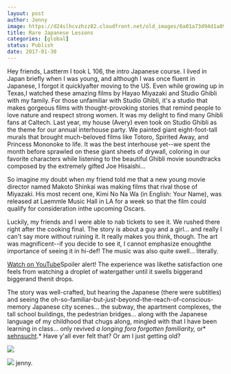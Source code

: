 ```yaml
---
layout: post
author: Jenny
image: https://d24slhcvzhzz82.cloudfront.net/old_images/6a01a73d94d1a8970d01bb0963dee8970d-pi.jpg
title: Rare Japanese Lessons
categories: [global]
status: Publish
date: 2017-01-30
---
```


Hey friends,
Lastterm I took L 106, the intro Japanese course. I lived in Japan briefly when I was young, and although I was once fluent in Japanese, I forgot it quicklyafter moving to the US. Even while growing up in Texas,I watched these amazing films by Hayao Miyazaki and Studio Ghibli with my family. For those unfamiliar with Studio Ghibli, it's a studio that makes gorgeous films with thought-provoking stories that remind people to love nature and respect strong women. It was my delight to find many Ghibli fans at Caltech. Last year, my house (Avery) even took on Studio Ghibli as the theme for our annual interhouse party. We painted giant eight-foot-tall murals that brought much-beloved films like Totoro, Spirited Away, and Princess Mononoke to life. It was the best interhouse yet--we spent the month before sprawled on these giant sheets of drywall, coloring in our favorite characters while listening to the beautiful Ghibli movie soundtracks composed by the extremely gifted Joe Hisaishi...

So imagine my doubt when my friend told me that a new young movie director named Makoto Shinkai was making films that rival those of Miyazaki. His most recent one, Kimi No Na Wa (in English: Your Name), was released at Laemmle Music Hall in LA for a week so that the film could qualify for consideration inthe upcoming Oscars.

Luckily, my friends and I were able to nab tickets to see it. We rushed there right after the cooking final. The story is about a guy and a girl... and really I can't say more without ruining it. It really makes you think, though. The art was magnificent--if you decide to see it, I cannot emphasize enoughthe importance of seeing it in hi-def! The music was also quite swell... literally.

[Watch on YouTube](https://www.youtube.com/watch?v=a2GujJZfXpg)Spoiler alert!
The experience was likethe satisfaction one feels from watching a droplet of watergather until it swells biggerand biggerand thenit drops.

The story was well-crafted, but hearing the Japanese (there were subtitles) and seeing the oh-so-familiar-but-*just*-beyond-the-reach-of-conscious-memory Japanese city scenes... the subway, the apartment complexes, the tall school buildings, the pedestrian bridges... along with the Japanese language of my childhood that chugs along, mingled with that I have been learning in class... only revived *a longing fora forgotten familiarity,* or* [sehnsucht](https://en.wikipedia.org/wiki/Sehnsucht).*
Have y'all ever felt that? Or am I just getting old?


![](https://d24slhcvzhzz82.cloudfront.net/old_images/caltech_as_it_happens/6a0105349b8251970b01b8d24ab6e5970c.jpg)

![](https://d24slhcvzhzz82.cloudfront.net/old_images/caltech_as_it_happens/6a0105349b8251970b01b8d24ab6e5970c.jpg)
jenny.

